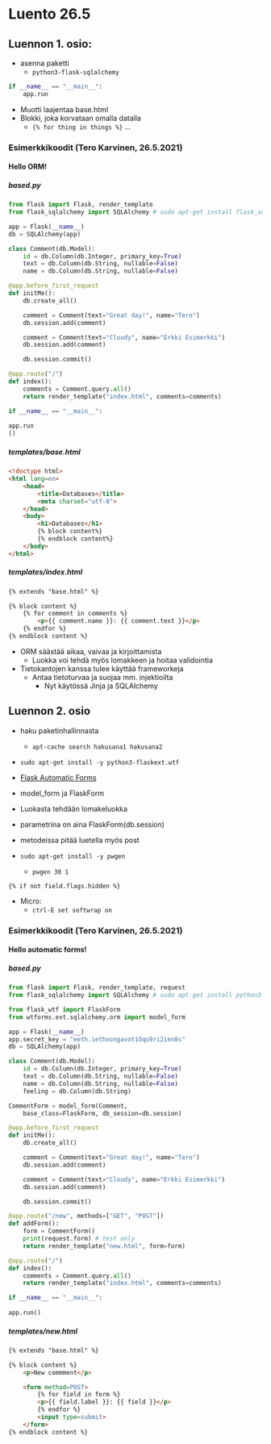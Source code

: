 # Luento 26.5

## Luennon 1. osio:

- asenna paketti
  - `python3-flask-sqlalchemy`
```python
if __name__ == "__main__":
	app.run
```

- Muotti laajentaa base.html
- Blokki, joka korvataan omalla datalla
  - `{% for thing in things %}` ...


### Esimerkkikoodit (Tero Karvinen, 26.5.2021)

#### Hello ORM!

##### based.py
```python
from flask import Flask, render_template
from flask_sqlalchemy import SQLAlchemy # sudo apt-get install flask_sqlalchemy

app = Flask(__name__)
db = SQLAlchemy(app)

class Comment(db.Model):
    id = db.Column(db.Integer, primary_key=True)
    text = db.Column(db.String, nullable=False)
    name = db.Column(db.String, nullable=False)

@app.before_first_request
def initMe():
    db.create_all()

    comment = Comment(text="Great day!", name="Tero")
    db.session.add(comment)

    comment = Comment(text="Cloudy", name="Erkki Esimerkki")
    db.session.add(comment)

    db.session.commit()

@app.route("/")
def index():
    comments = Comment.query.all()
    return render_template("index.html", comments=comments)

if __name__ == "__main__":
    
app.run
()
```
##### templates/base.html
```html
<!doctype html>
<html lang=en>
	<head>
		<title>Databases</title>
		<meta charset="utf-8">
	</head>
	<body>
		<h1>Databases</h1>
		{% block content%}
		{% endblock content%}
	</body>
</html>
```
##### templates/index.html
```html
{% extends "base.html" %}

{% block content %}
	{% for comment in comments %}
		<p>{{ comment.name }}: {{ comment.text }}</p>
	{% endfor %}
{% endblock content %}
```

- ORM säästää aikaa, vaivaa ja kirjoittamista
  - Luokka voi tehdä myös lomakkeen ja hoitaa validointia
- Tietokantojen kanssa tulee käyttää frameworkeja 
  - Antaa tietoturvaa ja suojaa mm. injektioilta
    - Nyt käytössä Jinja ja SQLAlchemy


## Luennon 2. osio

- haku paketinhallinnasta
  - `apt-cache search hakusana1 hakusana2`
- `sudo apt-get install -y python3-flaskext.wtf`
- [Flask Automatic Forms](https://terokarvinen.com/2020/flask-automatic-forms/)

- model_form ja FlaskForm
- Luokasta tehdään lomakeluokka
- parametrina on aina FlaskForm(db.session)
- metodeissa pitää luetella myös post
- `sudo apt-get install -y pwgen`
  - `pwgen 30 1`

```
{% if not field.flags.hidden %}
```

- Micro:
  - `ctrl-E set softwrap on`


### Esimerkkikoodit (Tero Karvinen, 26.5.2021)

#### Hello automatic forms!

##### based.py
```python
from flask import Flask, render_template, request
from flask_sqlalchemy import SQLAlchemy # sudo apt-get install python3-flask-sqlaclhemy

from flask_wtf import FlaskForm
from wtforms.ext.sqlalchemy.orm import model_form

app = Flask(__name__)
app.secret_key = "eeth.iethoongavot1Oqu9ri2ien8s"
db = SQLAlchemy(app)

class Comment(db.Model):
    id = db.Column(db.Integer, primary_key=True)
    text = db.Column(db.String, nullable=False)
    name = db.Column(db.String, nullable=False)
    feeling = db.Column(db.String)

CommentForm = model_form(Comment, 
    base_class=FlaskForm, db_session=db.session)

@app.before_first_request
def initMe():
    db.create_all()

    comment = Comment(text="Great day!", name="Tero")
    db.session.add(comment)

    comment = Comment(text="Cloudy", name="Erkki Esimerkki")
    db.session.add(comment)

    db.session.commit()

@app.route("/new", methods=["GET", "POST"])
def addForm():
    form = CommentForm()
    print(request.form) # test only
    return render_template("new.html", form=form)

@app.route("/")
def index():
    comments = Comment.query.all()
    return render_template("index.html", comments=comments)

if __name__ == "__main__":
    
app.run()
```
##### templates/new.html
```html
{% extends "base.html" %}

{% block content %}
	<p>New commment</p>

	<form method=POST>
		{% for field in form %}
		<p>{{ field.label }}: {{ field }}</p>
		{% endfor %}
		<input type=submit>
	</form>
{% endblock content %}
```
